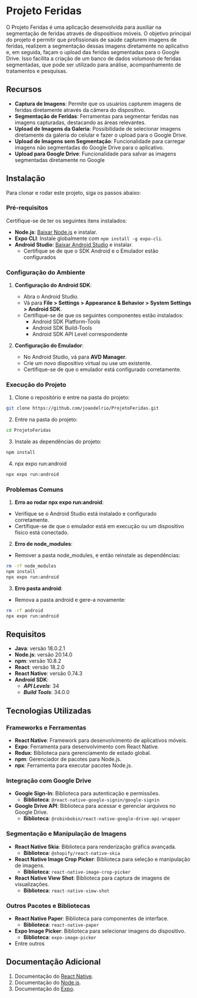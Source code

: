 # Projeto Feridas

O Projeto Feridas é uma aplicação desenvolvida para auxiliar na segmentação de feridas através de dispositivos móveis. O objetivo principal do projeto é permitir que profissionais de saúde capturem imagens de feridas, realizem a segmentação dessas imagens diretamente no aplicativo e, em seguida, façam o upload das feridas segmentadas para o Google Drive. Isso facilita a criação de um banco de dados volumoso de feridas segmentadas, que pode ser utilizado para análise, acompanhamento de tratamentos e pesquisas.

## Recursos

- **Captura de Imagens**: Permite que os usuários capturem imagens de feridas diretamente através da câmera do dispositivo.
- **Segmentação de Feridas**: Ferramentas para segmentar feridas nas imagens capturadas, destacando as áreas relevantes.
- **Upload de Imagens da Galeria**: Possibilidade de selecionar imagens diretamente da galeria do celular e fazer o upload para o Google Drive.
- **Upload de Imagens sem Segmentação**: Funcionalidade para carregar imagens não segmentadas do Google Drive para o aplicativo.
- **Upload para Google Drive**: Funcionalidade para salvar as imagens segmentadas diretamente no Google 

## Instalação

Para clonar e rodar este projeto, siga os passos abaixo:

### Pré-requisitos

Certifique-se de ter os seguintes itens instalados:

- **Node.js**: [Baixar Node.js](https://nodejs.org/) e instalar.
- **Expo CLI**: Instale globalmente com `npm install -g expo-cli`.
- **Android Studio**: [Baixar Android Studio](https://developer.android.com/studio) e instalar.
   - Certifique se de que o SDK Android e o Emulador estão configurados

### Configuração do Ambiente

1. **Configuração do Android SDK**:
   - Abra o Android Studio.
   - Vá para **File > Settings > Appearance & Behavior > System Settings > Android SDK**.
   - Certifique-se de que os seguintes componentes estão instalados:
     - Android SDK Platform-Tools
     - Android SDK Build-Tools
     - Android SDK API Level correspondente

2. **Configuração do Emulador**:
   - No Android Studio, vá para **AVD Manager**.
   - Crie um novo dispositivo virtual ou use um existente.
   - Certifique-se de que o emulador está configurado corretamente.

### Execução do Projeto

 1. Clone o repositório e entre na pasta do projeto:
```bash
git clone https://github.com/joaodelrio/ProjetoFeridas.git
```
2. Entre na pasta do projeto:
```bash      
cd ProjetoFeridas
```
3. Instale as dependências do projeto:
``` bash
npm install
``` 
4. npx expo run:android
```bash    
npx expo run:android
```

### Problemas Comuns

1. **Erro ao rodar npx expo run:android**:
- Verifique se o Android Studio está instalado e configurado corretamente.
- Certifique-se de que o emulador está em execução ou um dispositivo físico está conectado.

2. **Erro de node_modules**:

- Remover a pasta node_modules, e então reinstale as dependências:

```bash
rm -rf node_modules
npm install
npx expo run:android
```
3. **Erro pasta android**:

- Remova a pasta android e gere-a novamente:

```bash
rm -rf android
npx expo run:android
```

## Requisitos

- **Java**: versão 18.0.2.1
- **Node.js**: versão 20.14.0
- **npm**: versão 10.8.2
- **React**: versão 18.2.0
- **React Native**: versão 0.74.3
- **Android SDK**:
    - ***API Levels***: 34
    - ***Build Tools***: 34.0.0

## Tecnologias Utilizadas

### **Frameworks e Ferramentas**
- **React Native**: Framework para desenvolvimento de aplicativos móveis.
- **Expo**: Ferramenta para desenvolvimento com React Native.
- **Redux**: Biblioteca para gerenciamento de estado global.
- **npm**: Gerenciador de pacotes para Node.js.
- **npx**: Ferramenta para executar pacotes Node.js.

### **Integração com Google Drive**
- **Google Sign-In**: Biblioteca para autenticação e permissões.
  - **Biblioteca**: `@react-native-google-signin/google-signin`
- **Google Drive API**: Biblioteca para acessar e gerenciar arquivos no Google Drive.
  - **Biblioteca**: `@robinbobin/react-native-google-drive-api-wrapper`

### **Segmentação e Manipulação de Imagens**
- **React Native Skia**: Biblioteca para renderização gráfica avançada.
  - **Biblioteca**: `@shopify/react-native-skia`
- **React Native Image Crop Picker**: Biblioteca para seleção e manipulação de imagens.
  - **Biblioteca**: `react-native-image-crop-picker`
- **React Native View Shot**: Biblioteca para captura de imagens de visualizações.
  - **Biblioteca**: `react-native-view-shot`

### **Outros Pacotes e Bibliotecas**
- **React Native Paper**: Biblioteca para componentes de interface.
  - **Biblioteca**: `react-native-paper`
- **Expo Image Picker**: Biblioteca para selecionar imagens do dispositivo.
  - **Biblioteca**: `expo-image-picker`
- Entre outros

## Documentação Adicional

1. Documentação do [React Native](https://reactnative.dev/docs/environment-setup).
2. Documentação do [Node.js](https://nodejs.org/docs/latest/api/).
3. Documentação do [Expo](https://docs.expo.dev/).

